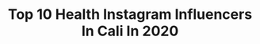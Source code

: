 ---
title: Top 10 Health Instagram Influencers In Cali In 2020
description: >-
  Find top health Instagram influencers in Cali in 2020. Most popular hashtags: #colombia #healthylifestyle #fitness #yomequedoencasa.
platform: Instagram
profiles:
  - username: "naty.desafio15"
    fullname: >-
      NATALIA VARGAS ❤️🇨🇴
    location: "Colombia"
    followers: 39938
    engagement: 730
    commentsToLikes: 0.025920
    avatar: "https://scontent-lht6-1.cdninstagram.com/v/t51.2885-19/s320x320/70624894_437858450174598_3954629917051715584_n.jpg?_nc_ht=scontent-lht6-1.cdninstagram.com&_nc_ohc=icZeRldocKcAX82IMh3&oh=7e314ba9a53fdfc9cae4f7a31c48dad5&oe=5EBC6CEE"
    verified: false
    hashtags: "#desaf, #quedateencasa, #strong, #powerpuffgirls"
  - username: "foodfromtheheart"
    fullname: >-
      Lauren Arboleda
    location: "Colombia"
    followers: 82975
    engagement: 127
    commentsToLikes: 0.031613
    avatar: "https://scontent-iad3-1.cdninstagram.com/v/t51.2885-19/s320x320/67464076_502484767228610_6902244016423698432_n.jpg?_nc_ht=scontent-iad3-1.cdninstagram.com&_nc_ohc=THnHq8zqxzgAX9fq3gx&oh=427498ab974c9e2eeaeca28c7cedc672&oe=5EB1E5C5"
    verified: false
    hashtags: "#fruits, #receta, #tostadafrancesa, #mclatinotv"
  - username: "marianelamodel"
    fullname: >-
      Marianela💋Ramos
    location: "Colombia"
    followers: 44684
    engagement: 657
    commentsToLikes: 0.021936
    avatar: "https://scontent-ams4-1.cdninstagram.com/v/t51.2885-19/s320x320/92481727_224499668905158_3717470666304258048_n.jpg?_nc_ht=scontent-ams4-1.cdninstagram.com&_nc_ohc=q9bQXIwoaH0AX8njJXk&oh=f108987027f1820417f87dc566bf8135&oe=5EB8D179"
    verified: false
    hashtags: "#argentina, #tendencia, #miss, #blondehair"
  - username: "melissalopez302"
    fullname: >-
      Melylopez🇨🇴
    location: "Colombia"
    followers: 111553
    engagement: 108
    commentsToLikes: 0.025672
    avatar: "https://scontent-ams4-1.cdninstagram.com/v/t51.2885-19/s320x320/73316711_423376045034102_5203024803732127744_n.jpg?_nc_ht=scontent-ams4-1.cdninstagram.com&_nc_ohc=6aLBZrSu5swAX9G6QWD&oh=cd0ae78b0df1bfff6f6af723aab6b36b&oe=5EB135F2"
    verified: false
    hashtags: "#beauty, #virus, #corana, #chef"
  - username: "calicolfit"
    fullname: >-
      LUZ MARINA GARCIA A 🐼🦄
    location: "Colombia"
    followers: 33801
    engagement: 78
    commentsToLikes: 0.084970
    avatar: "https://scontent-ams4-1.cdninstagram.com/v/t51.2885-19/s320x320/91433308_1492147370959260_4721697929222422528_n.jpg?_nc_ht=scontent-ams4-1.cdninstagram.com&_nc_ohc=Vriyw20XeLsAX9d1kIc&oh=a9a76d250c366e9a293029ef314a953b&oe=5EBBFEB0"
    verified: false
    hashtags: "#gluteos, #chocolate, #banano, #lifestyle"
  - username: "juandaimond"
    fullname: >-
      JUANDAIMOND
    location: "Colombia"
    followers: 47003
    engagement: 516
    commentsToLikes: 0.026475
    avatar: "https://scontent-lhr8-1.cdninstagram.com/v/t51.2885-19/s320x320/82532666_2235248620116210_3662211904836730880_n.jpg?_nc_ht=scontent-lhr8-1.cdninstagram.com&_nc_ohc=BzU-KsceSgEAX9lVL_B&oh=0e61277efe9dd6baa1cc8aedfeec5883&oe=5EBA42ED"
    verified: false
    hashtags: "#stayhome, #mequedoencasa, #stayhappy, #stayathome"
  - username: "alain_rocben"
    fullname: >-
      Alain
    location: "Colombia"
    followers: 385761
    engagement: 87
    commentsToLikes: 0.035179
    avatar: "https://scontent-atl3-1.cdninstagram.com/v/t51.2885-19/s320x320/92495595_250852562975237_957669396522729472_n.jpg?_nc_ht=scontent-atl3-1.cdninstagram.com&_nc_ohc=omTKV8RK3WkAX-cB6f0&oh=d3a38fd4ae21221cff85b9ff11f132a3&oe=5EBC365B"
    verified: true
    hashtags: "#lookslikefilm, #grafiti, #sportmotivation, #tattoomodel"
  - username: "dzabaletam"
    fullname: >-
      Daniela Zabaleta Montes
    location: "Colombia"
    followers: 27749
    engagement: 302
    commentsToLikes: 0.023484
    avatar: "https://scontent-ams4-1.cdninstagram.com/v/t51.2885-19/s320x320/87602698_2797171847063309_7862397433051873280_n.jpg?_nc_ht=scontent-ams4-1.cdninstagram.com&_nc_ohc=YDafmw0hOM4AX_4cHjJ&oh=7a50a3fc12e4ef3b8d1ff318314baddf&oe=5EBAE045"
    verified: false
    hashtags: ""
  - username: "serg2210"
    fullname: >-
      Sergio
    location: "Colombia"
    followers: 4377
    engagement: 2148
    commentsToLikes: 0.027190
    avatar: "https://scontent-lhr8-1.cdninstagram.com/v/t51.2885-19/s320x320/80622808_472872566984728_8001116690505007104_n.jpg?_nc_ht=scontent-lhr8-1.cdninstagram.com&_nc_ohc=sRmkGyAcJMcAX_e84ak&oh=1287b9ebb8c8188d7fffc981e79f2f41&oe=5EB90AFC"
    verified: false
    hashtags: "#vacation, #topgun, #westhollywood, #halloween"
  - username: "naty.desafio15"
    fullname: >-
      NATALIA VARGAS ❤️🇨🇴
    location: "Colombia"
    followers: 39938
    engagement: 730
    commentsToLikes: 0.025920
    avatar: "https://scontent-lht6-1.cdninstagram.com/v/t51.2885-19/s320x320/70624894_437858450174598_3954629917051715584_n.jpg?_nc_ht=scontent-lht6-1.cdninstagram.com&_nc_ohc=icZeRldocKcAX82IMh3&oh=7e314ba9a53fdfc9cae4f7a31c48dad5&oe=5EBC6CEE"
    verified: false
    hashtags: "#desaf, #quedateencasa, #strong, #powerpuffgirls"
---
